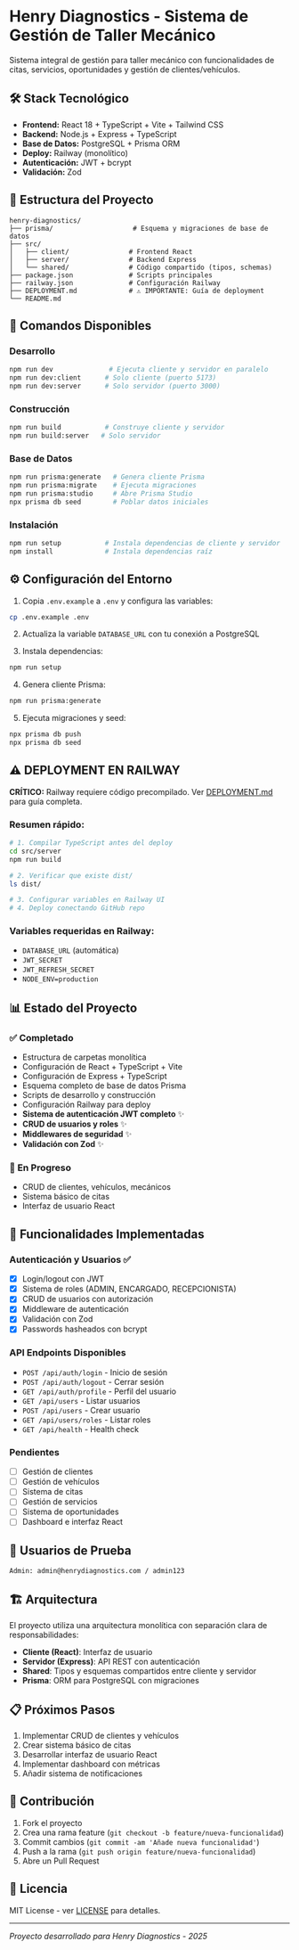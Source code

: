 # Henry Diagnostics - Sistema de Gestión de Taller Mecánico

Sistema integral de gestión para taller mecánico con funcionalidades de citas, servicios, oportunidades y gestión de clientes/vehículos.

## 🛠️ Stack Tecnológico

- **Frontend:** React 18 + TypeScript + Vite + Tailwind CSS
- **Backend:** Node.js + Express + TypeScript
- **Base de Datos:** PostgreSQL + Prisma ORM
- **Deploy:** Railway (monolítico)
- **Autenticación:** JWT + bcrypt
- **Validación:** Zod

## 📁 Estructura del Proyecto

```
henry-diagnostics/
├── prisma/                    # Esquema y migraciones de base de datos
├── src/
│   ├── client/               # Frontend React
│   ├── server/               # Backend Express
│   └── shared/               # Código compartido (tipos, schemas)
├── package.json              # Scripts principales
├── railway.json              # Configuración Railway
├── DEPLOYMENT.md             # ⚠️ IMPORTANTE: Guía de deployment
└── README.md
```

## 🚀 Comandos Disponibles

### Desarrollo
```bash
npm run dev              # Ejecuta cliente y servidor en paralelo
npm run dev:client      # Solo cliente (puerto 5173)
npm run dev:server      # Solo servidor (puerto 3000)
```

### Construcción
```bash
npm run build           # Construye cliente y servidor
npm run build:server   # Solo servidor
```

### Base de Datos
```bash
npm run prisma:generate   # Genera cliente Prisma
npm run prisma:migrate    # Ejecuta migraciones
npm run prisma:studio     # Abre Prisma Studio
npx prisma db seed        # Poblar datos iniciales
```

### Instalación
```bash
npm run setup           # Instala dependencias de cliente y servidor
npm install             # Instala dependencias raíz
```

## ⚙️ Configuración del Entorno

1. Copia `.env.example` a `.env` y configura las variables:
```bash
cp .env.example .env
```

2. Actualiza la variable `DATABASE_URL` con tu conexión a PostgreSQL

3. Instala dependencias:
```bash
npm run setup
```

4. Genera cliente Prisma:
```bash
npm run prisma:generate
```

5. Ejecuta migraciones y seed:
```bash
npx prisma db push
npx prisma db seed
```

## ⚠️ DEPLOYMENT EN RAILWAY

**CRÍTICO:** Railway requiere código precompilado. Ver [DEPLOYMENT.md](./DEPLOYMENT.md) para guía completa.

### Resumen rápido:
```bash
# 1. Compilar TypeScript antes del deploy
cd src/server
npm run build

# 2. Verificar que existe dist/
ls dist/

# 3. Configurar variables en Railway UI
# 4. Deploy conectando GitHub repo
```

### Variables requeridas en Railway:
- `DATABASE_URL` (automática)
- `JWT_SECRET` 
- `JWT_REFRESH_SECRET`
- `NODE_ENV=production`

## 📊 Estado del Proyecto

### ✅ Completado
- Estructura de carpetas monolítica
- Configuración de React + TypeScript + Vite
- Configuración de Express + TypeScript
- Esquema completo de base de datos Prisma
- Scripts de desarrollo y construcción
- Configuración Railway para deploy
- **Sistema de autenticación JWT completo** ✨
- **CRUD de usuarios y roles** ✨
- **Middlewares de seguridad** ✨
- **Validación con Zod** ✨

### 🔄 En Progreso
- CRUD de clientes, vehículos, mecánicos
- Sistema básico de citas
- Interfaz de usuario React

## 🔐 Funcionalidades Implementadas

### Autenticación y Usuarios ✅
- [x] Login/logout con JWT
- [x] Sistema de roles (ADMIN, ENCARGADO, RECEPCIONISTA)
- [x] CRUD de usuarios con autorización
- [x] Middleware de autenticación
- [x] Validación con Zod
- [x] Passwords hasheados con bcrypt

### API Endpoints Disponibles
- `POST /api/auth/login` - Inicio de sesión
- `POST /api/auth/logout` - Cerrar sesión
- `GET /api/auth/profile` - Perfil del usuario
- `GET /api/users` - Listar usuarios
- `POST /api/users` - Crear usuario
- `GET /api/users/roles` - Listar roles
- `GET /api/health` - Health check

### Pendientes
- [ ] Gestión de clientes
- [ ] Gestión de vehículos
- [ ] Sistema de citas
- [ ] Gestión de servicios
- [ ] Sistema de oportunidades
- [ ] Dashboard e interfaz React

## 🧪 Usuarios de Prueba

```
Admin: admin@henrydiagnostics.com / admin123
```

## 🏗️ Arquitectura

El proyecto utiliza una arquitectura monolítica con separación clara de responsabilidades:

- **Cliente (React)**: Interfaz de usuario
- **Servidor (Express)**: API REST con autenticación
- **Shared**: Tipos y esquemas compartidos entre cliente y servidor
- **Prisma**: ORM para PostgreSQL con migraciones

## 📋 Próximos Pasos

1. Implementar CRUD de clientes y vehículos
2. Crear sistema básico de citas
3. Desarrollar interfaz de usuario React
4. Implementar dashboard con métricas
5. Añadir sistema de notificaciones

## 🤝 Contribución

1. Fork el proyecto
2. Crea una rama feature (`git checkout -b feature/nueva-funcionalidad`)
3. Commit cambios (`git commit -am 'Añade nueva funcionalidad'`)
4. Push a la rama (`git push origin feature/nueva-funcionalidad`)
5. Abre un Pull Request

## 📄 Licencia

MIT License - ver [LICENSE](LICENSE) para detalles.

---
*Proyecto desarrollado para Henry Diagnostics - 2025*